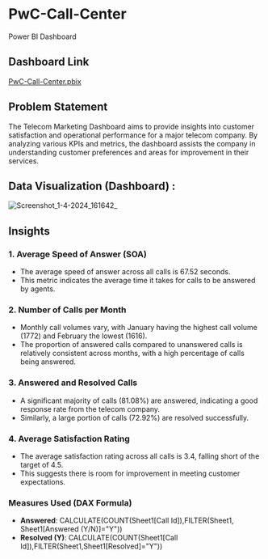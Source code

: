 # PwC-Call-Center
Power BI Dashboard 
## Dashboard Link
[PwC-Call-Center.pbix](PwC-Call-Center.pbix)

## Problem Statement
The Telecom Marketing Dashboard aims to provide insights into customer satisfaction and operational performance for a major telecom company. By analyzing various KPIs and metrics, the dashboard assists the company in understanding customer preferences and areas for improvement in their services.

## Data Visualization (Dashboard) :
![Screenshot_1-4-2024_161642_](https://github.com/chido2211/PwC-Call-Center/assets/149630627/a4452fbd-a21d-4ed9-a032-9a24ea152ed8)

## Insights

### 1. Average Speed of Answer (SOA)
- The average speed of answer across all calls is 67.52 seconds.
- This metric indicates the average time it takes for calls to be answered by agents.

### 2. Number of Calls per Month
- Monthly call volumes vary, with January having the highest call volume (1772) and February the lowest (1616).
- The proportion of answered calls compared to unanswered calls is relatively consistent across months, with a high percentage of calls being answered.

### 3. Answered and Resolved Calls
- A significant majority of calls (81.08%) are answered, indicating a good response rate from the telecom company.
- Similarly, a large portion of calls (72.92%) are resolved successfully.

### 4. Average Satisfaction Rating
- The average satisfaction rating across all calls is 3.4, falling short of the target of 4.5.
- This suggests there is room for improvement in meeting customer expectations.



### Measures Used (DAX Formula)

- **Answered**: CALCULATE(COUNT(Sheet1[Call Id]),FILTER(Sheet1, Sheet1[Answered (Y/N)]="Y"))
- **Resolved (Y)**: CALCULATE(COUNT(Sheet1[Call Id]),FILTER(Sheet1,Sheet1[Resolved]="Y"))
